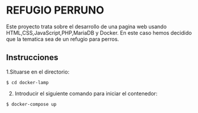 # REFUGIO PERRUNO
Este proyecto trata sobre el desarrollo de una pagina web usando HTML,CSS,JavaScript,PHP,MariaDB y Docker.
En este caso hemos decidido que la tematica sea de un refugio para perros.
## Instrucciones
1.Situarse en el directorio:
```
$ cd docker-lamp
```
2. Introducir el siguiente comando para iniciar el contenedor:
```
$ docker-compose up
